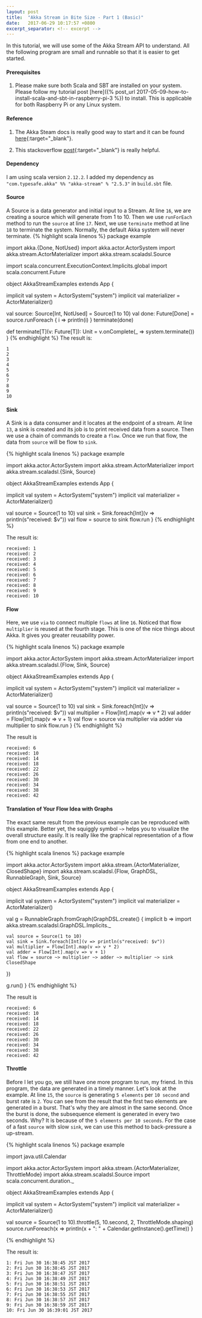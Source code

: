 ```yaml
---
layout: post
title:  "Akka Stream in Bite Size - Part 1 (Basic)"
date:   2017-06-29 10:17:57 +0800
excerpt_separator: <!-- excerpt -->
---
```

In this tutorial, we will use some of the Akka Stream API to understand. All the following program are small and runnable so that it is easier to get started. 
<!-- excerpt -->

#### **Prerequisites**
1. Please make sure both Scala and SBT are installed on your system. Please follow my tutorial post [here]({% post_url 2017-05-09-how-to-install-scala-and-sbt-in-raspberry-pi-3  %}) to install. This is applicable for both Raspberry Pi or any Linux system.

#### **Reference**

1. The Akka Steam docs is really good way to start and it can be found [here](http://doc.akka.io/docs/akka/2.5.3/scala/stream/stream-quickstart.html#stream-quickstart){:target="_blank"}.

2. This stackoverflow [post](https://stackoverflow.com/questions/35120082/how-to-get-started-with-akka-streams){:target="_blank"} is really helpful.


#### **Dependency**
I am using scala version `2.12.2`. I added my dependency as `"com.typesafe.akka" %% "akka-stream" % "2.5.3"` in `build.sbt` file.

#### **Source**

A Source is a data generator and initial input to a Stream. At line `16`, we are creating a source which will generate from 1 to 10. Then we use `runForEach` method to run the `source` at line `17`. Next, we use `terminate` method at line `18` to terminate the system. Normally, the default Akka system will never terminate. 
{% highlight scala linenos %}
package example

import akka.{Done, NotUsed}
import akka.actor.ActorSystem
import akka.stream.ActorMaterializer
import akka.stream.scaladsl.Source

import scala.concurrent.ExecutionContext.Implicits.global
import scala.concurrent.Future

object AkkaStreamExamples extends App {

  implicit val system = ActorSystem("system")
  implicit val materializer = ActorMaterializer()

  val source: Source[Int, NotUsed] = Source(1 to 10)
  val done: Future[Done] = source.runForeach { i => println(i) }
  terminate(done)

  def terminate[T](v: Future[T]): Unit = v.onComplete(_ => system.terminate())
}
{% endhighlight %}
The result is: 

```
1
2
3
4
5
6
7
8
9
10
```

#### **Sink**
A Sink is a data consumer and it locates at the endpoint of a stream. At line `13`, a sink is created and its job is to print received data from a source. Then we use a chain of commands to create a `flow`.  Once we run that flow, the data from `source` will be flow to `sink`. 

{% highlight scala linenos %}
package example

import akka.actor.ActorSystem
import akka.stream.ActorMaterializer
import akka.stream.scaladsl.{Sink, Source}

object AkkaStreamExamples extends App {

  implicit val system = ActorSystem("system")
  implicit val materializer = ActorMaterializer()

  val source = Source(1 to 10)
  val sink = Sink.foreach[Int](v => println(s"received: $v"))
  val flow = source to sink
  flow.run
}
{% endhighlight %}

The result is:

```
received: 1
received: 2
received: 3
received: 4
received: 5
received: 6
received: 7
received: 8
received: 9
received: 10
```

#### **Flow**
 Here, we use `via` to connect multiple `flows` at line `16`. Noticed that flow `multiplier` is reused at the fourth stage. This is one of the nice things about Akka. It gives you greater reusability power.


{% highlight scala linenos %}
package example

import akka.actor.ActorSystem
import akka.stream.ActorMaterializer
import akka.stream.scaladsl.{Flow, Sink, Source}

object AkkaStreamExamples extends App {

  implicit val system = ActorSystem("system")
  implicit val materializer = ActorMaterializer()

  val source = Source(1 to 10)
  val sink = Sink.foreach[Int](v => println(s"received: $v"))
  val multiplier = Flow[Int].map(v => v * 2)
  val adder = Flow[Int].map(v => v + 1)
  val flow = source via multiplier via adder via multiplier to sink
  flow.run
}
{% endhighlight %}

The result is

```
received: 6
received: 10
received: 14
received: 18
received: 22
received: 26
received: 30
received: 34
received: 38
received: 42
```
#### **Translation of Your Flow Idea with Graphs**

The exact same result from the previous example can be reproduced with this example. Better yet, the squiggly symbol `~>` helps you to visualize the overall structure easily. It is really like the graphical representation of a flow from one end to another. 

{% highlight scala linenos %}
package example

import akka.actor.ActorSystem
import akka.stream.{ActorMaterializer, ClosedShape}
import akka.stream.scaladsl.{Flow, GraphDSL, RunnableGraph, Sink, Source}

object AkkaStreamExamples extends App {

  implicit val system = ActorSystem("system")
  implicit val materializer = ActorMaterializer()

  val g = RunnableGraph.fromGraph(GraphDSL.create() { implicit b =>
    import akka.stream.scaladsl.GraphDSL.Implicits._

    val source = Source(1 to 10)
    val sink = Sink.foreach[Int](v => println(s"received: $v"))
    val multiplier = Flow[Int].map(v => v * 2)
    val adder = Flow[Int].map(v => v + 1)
    val flow = source ~> multiplier ~> adder ~> multiplier ~> sink
    ClosedShape
  })

  g.run()
}
{% endhighlight %}

The result is

```
received: 6
received: 10
received: 14
received: 18
received: 22
received: 26
received: 30
received: 34
received: 38
received: 42
```

#### **Throttle** 

Before I let you go, we still have one more program to run, my friend. In this program, the data are generated in a timely manner. Let's look at the example. At line `15`, the `source` is generating `5 elements` per `10 second` and burst rate is `2`. You can see from the result that the first two elements are generated in a burst. That's why they are almost in the same second. Once the burst is done, the subsequence element is generated in every two seconds. Why? It is because of the `5 elements per 10 seconds`. For the case of a fast `source` with slow `sink`, we can use this method to back-pressure a up-stream.

{% highlight scala linenos %}
package example

import java.util.Calendar

import akka.actor.ActorSystem
import akka.stream.{ActorMaterializer, ThrottleMode}
import akka.stream.scaladsl.Source
import scala.concurrent.duration._

object AkkaStreamExamples extends App {

  implicit val system = ActorSystem("system")
  implicit val materializer = ActorMaterializer()

  val source = Source(1 to 10).throttle(5, 10.second, 2, ThrottleMode.shaping)
  source.runForeach(x => println(x + ": " + Calendar.getInstance().getTime))
}

{% endhighlight %}

The result is:
```
1: Fri Jun 30 16:38:45 JST 2017
2: Fri Jun 30 16:38:45 JST 2017
3: Fri Jun 30 16:38:47 JST 2017
4: Fri Jun 30 16:38:49 JST 2017
5: Fri Jun 30 16:38:51 JST 2017
6: Fri Jun 30 16:38:53 JST 2017
7: Fri Jun 30 16:38:55 JST 2017
8: Fri Jun 30 16:38:57 JST 2017
9: Fri Jun 30 16:38:59 JST 2017
10: Fri Jun 30 16:39:01 JST 2017
```